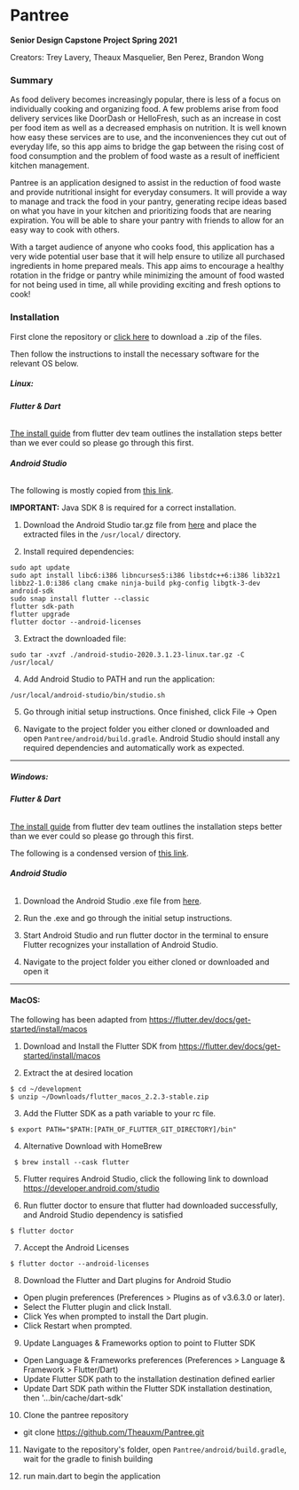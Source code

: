# Pantree
**Senior Design Capstone Project Spring 2021**

Creators: Trey Lavery, Theaux Masquelier, Ben Perez, Brandon Wong

### Summary
As food delivery becomes increasingly popular, there is less of a focus on individually cooking and organizing food. A few problems arise from food delivery services like DoorDash or HelloFresh, such as an increase in cost per food item as well as a decreased emphasis on nutrition. It is well known how easy these services are to use, and the inconveniences they cut out of everyday life, so this app aims to bridge the gap between the rising cost of food consumption and the problem of food waste as a result of inefficient kitchen management.

Pantree is an application designed to assist in the reduction of food waste and provide nutritional insight for everyday consumers. It will provide a way to manage and track the food in your pantry, generating recipe ideas based on what you have in your kitchen and prioritizing foods that are nearing expiration. You will be able to share your pantry with friends to allow for an easy way to cook with others.

With a target audience of anyone who cooks food, this application has a very wide potential user base that it will help ensure to utilize all purchased ingredients in home prepared meals. This app aims to encourage a healthy rotation in the fridge or pantry while minimizing the amount of food wasted for not being used in time, all while providing exciting and fresh options to cook!


### Installation

First clone the repository or [click here](https://github.com/Theauxm/Pantree/archive/refs/heads/main.zip) to download a .zip of the files.

Then follow the instructions to install the necessary software for the relevant OS below.

##### **Linux:**

###### **Flutter & Dart**

[The install guide](https://flutter.dev/docs/get-started/install/linux) from flutter dev team outlines the installation steps better than we ever could so please go through this first.

###### **Android Studio**

The following is mostly copied from [this link](https://developer.android.com/studio/install). 

**IMPORTANT:** Java SDK 8 is required for a correct installation.

1. Download the Android Studio tar.gz file from [here](https://developer.android.com/studio) and place the extracted files in the ```/usr/local/``` directory.

2. Install required dependencies:
```
sudo apt update
sudo apt install libc6:i386 libncurses5:i386 libstdc++6:i386 lib32z1 libbz2-1.0:i386 clang cmake ninja-build pkg-config libgtk-3-dev android-sdk
sudo snap install flutter --classic
flutter sdk-path
flutter upgrade
flutter doctor --android-licenses
```

3. Extract the downloaded file:
```
sudo tar -xvzf ./android-studio-2020.3.1.23-linux.tar.gz -C /usr/local/
```

4. Add Android Studio to PATH and run the application:
```
/usr/local/android-studio/bin/studio.sh
```

5. Go through initial setup instructions. Once finished, click File -> Open

6. Navigate to the project folder you either cloned or downloaded and open ```Pantree/android/build.gradle```. Android Studio should install any required dependencies and automatically work as expected.

---

##### **Windows:**

###### **Flutter & Dart**

[The install guide](https://flutter.dev/docs/get-started/install/windows) from flutter dev team outlines the installation steps better than we ever could so please go through this first.

The following is a condensed version of [this link](https://developer.android.com/studio/install).

###### **Android Studio**

1. Download the Android Studio .exe file from [here](https://developer.android.com/studio).

2. Run the .exe and go through the initial setup instructions.

3. Start Android Studio and run flutter doctor in the terminal to ensure Flutter recognizes your installation of Android Studio.

4. Navigate to the project folder you either cloned or downloaded and open it


---
#### **MacOS:**

The following has been adapted from https://flutter.dev/docs/get-started/install/macos

1. Download and Install the Flutter SDK from https://flutter.dev/docs/get-started/install/macos

2. Extract the at desired location 
  ```
  $ cd ~/development
  $ unzip ~/Downloads/flutter_macos_2.2.3-stable.zip
  ```
3. Add the Flutter SDK as a path variable to your rc file.  
  ```
  $ export PATH="$PATH:[PATH_OF_FLUTTER_GIT_DIRECTORY]/bin"
  ```

4. Alternative Download with HomeBrew
  ```
   $ brew install --cask flutter
  ```
5. Flutter requires Android Studio, click the following link to download https://developer.android.com/studio

6. Run flutter doctor to ensure that flutter had downloaded successfully, and Android Studio dependency is satisfied
  ```
  $ flutter doctor
  ```
7. Accept the Android Licenses 
  ``` 
  $ flutter doctor --android-licenses
  ```
8. Download the Flutter and Dart plugins for Android Studio

  - Open plugin preferences (Preferences > Plugins as of v3.6.3.0 or later).
  - Select the Flutter plugin and click Install.
  - Click Yes when prompted to install the Dart plugin.
  - Click Restart when prompted.

9. Update Languages & Frameworks option to point to Flutter SDK

- Open Language & Frameworks preferences (Preferences > Language & Framework > Flutter/Dart)
- Update Flutter SDK path to the installation destination defined earlier
- Update Dart SDK path within the Flutter SDK installation destination, then '...bin/cache/dart-sdk'

10. Clone the pantree repository 

- git clone https://github.com/Theauxm/Pantree.git

11. Navigate to the repository's folder, open ```Pantree/android/build.gradle```, wait for the gradle to finish building

12.  run main.dart to begin the application

